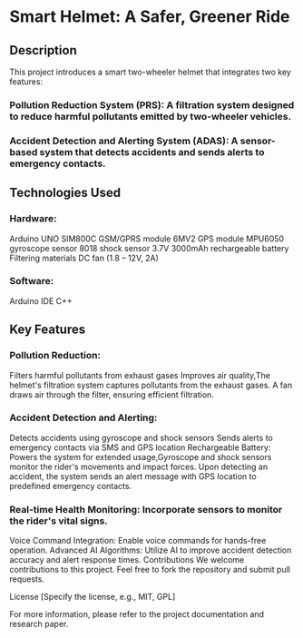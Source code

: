 # Smart Helmet: A Safer, Greener Ride

## Description
This project introduces a smart two-wheeler helmet that integrates two key features:

### Pollution Reduction System (PRS): A filtration system designed to reduce harmful pollutants emitted by two-wheeler vehicles.
### Accident Detection and Alerting System (ADAS): A sensor-based system that detects accidents and sends alerts to emergency contacts.

## Technologies Used
### Hardware:
Arduino UNO
SIM800C GSM/GPRS module
6MV2 GPS module
MPU6050 gyroscope sensor
8018 shock sensor
3.7V 3000mAh rechargeable battery
Filtering materials
DC fan (1.8 – 12V, 2A)

### Software:
Arduino IDE
C++

## Key Features

### Pollution Reduction:
Filters harmful pollutants from exhaust gases
Improves air quality,The helmet's filtration system captures pollutants from the exhaust gases.
A fan draws air through the filter, ensuring efficient filtration.

### Accident Detection and Alerting:
Detects accidents using gyroscope and shock sensors
Sends alerts to emergency contacts via SMS and GPS location
Rechargeable Battery: Powers the system for extended usage,Gyroscope and shock sensors monitor the rider's movements and impact forces.
Upon detecting an accident, the system sends an alert message with GPS location to predefined emergency contacts.

### Real-time Health Monitoring: Incorporate sensors to monitor the rider's vital signs.
Voice Command Integration: Enable voice commands for hands-free operation.
Advanced AI Algorithms: Utilize AI to improve accident detection accuracy and alert response times.
Contributions
We welcome contributions to this project. Feel free to fork the repository and submit pull requests.

License
[Specify the license, e.g., MIT, GPL]

For more information, please refer to the project documentation and research paper.
